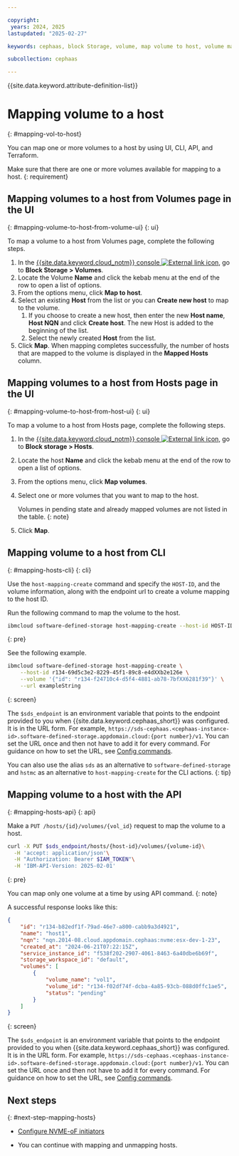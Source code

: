 ```yaml
---

copyright:
 years: 2024, 2025
lastupdated: "2025-02-27"

keywords: cephaas, block Storage, volume, map volume to host, volume mapping, host mapping

subcollection: cephaas

---
```


{{site.data.keyword.attribute-definition-list}}

# Mapping volume to a host
{: #mapping-vol-to-host}

You can map one or more volumes to a host by using UI, CLI, API, and Terraform.

Make sure that there are one or more volumes available for mapping to a host.
{: requirement}

## Mapping volumes to a host from Volumes page in the UI
{: #mapping-volume-to-host-from-volume-ui}
{: ui}

To map a volume to a host from Volumes page, complete the following steps.

1. In the [{{site.data.keyword.cloud_notm}} console ![External link icon](../icons/launch-glyph.svg "External link icon")](https://{DomainName}/software-defined-storage), go to **Block Storage > Volumes**.
2. Locate the Volume **Name** and click the kebab menu at the end of the row to open a list of options.
3. From the options menu, click **Map to host**.
4. Select an existing **Host** from the list or you can **Create new host** to map to the volume.
    1. If you choose to create a new host, then enter the new **Host name**, **Host NQN** and click **Create host**. The new Host is added to the beginning of the list.
    1. Select the newly created **Host** from the list.
5. Click **Map**. When mapping completes successfully, the number of hosts that are mapped to the volume is displayed in the **Mapped Hosts** column.


## Mapping volumes to a host from Hosts page in the UI
{: #mapping-volume-to-host-from-host-ui}
{: ui}

To map a volume to a host from Hosts page, complete the following steps.

1. In the [{{site.data.keyword.cloud_notm}} console ![External link icon](../icons/launch-glyph.svg "External link icon")](https://{DomainName}/software-defined-storage), go to **Block storage > Hosts**.
2. Locate the host **Name** and click the kebab menu at the end of the row to open a list of options.
3. From the options menu, click **Map volumes**.
4. Select one or more volumes that you want to map to the host.

    Volumes in pending state and already mapped volumes are not listed in the table.
    {: note}

5. Click **Map**.



## Mapping volume to a host from CLI
{: #mapping-hosts-cli}
{: cli}

Use the `host-mapping-create` command and specify the `HOST-ID`, and the volume information, along with the endpoint url to create a volume mapping to the host ID.

Run the following command to map the volume to the host.

```sh
ibmcloud software-defined-storage host-mapping-create --host-id HOST-ID [--volume (VOLUME | @VOLUME-FILE) | --volume-id VOLUME-ID]
```
{: pre}

See the following example.

```bash
ibmcloud software-defined-storage host-mapping-create \
    --host-id r134-69d5c3e2-8229-45f1-89c8-e4dXXb2e126e \
    --volume '{"id": "r134-f24710c4-d5f4-4881-ab78-7bfXX6281f39"}' \
    --url exampleString
```
{: screen}

The `$sds_endpoint` is an environment variable that points to the endpoint provided to you when {{site.data.keyword.cephaas_short}} was configured. It is in the URL form. For example, `https://sds-cephaas.<cephaas-instance-id>.software-defined-storage.appdomain.cloud:{port number}/v1`. You can set the URL once and then not have to add it for every command. For guidance on how to set the URL, see [Config commands](/docs/cephaas?topic=cephaas-ic-sds-cli-reference&interface=cli#ic-config-commands).


You can also use the alias `sds` as an alternative to `software-defined-storage` and `hstmc` as an alternative to `host-mapping-create` for the CLI actions.
{: tip}


## Mapping volume to a host with the API
{: #mapping-hosts-api}
{: api}

Make a `PUT /hosts/{id}/volumes/{vol_id}` request to map the volume to a host.

```sh
curl -X PUT $sds_endpoint/hosts/{host-id}/volumes/{volume-id}\
  -H 'accept: application/json'\
  -H "Authorization: Bearer $IAM_TOKEN"\
  -H 'IBM-API-Version: 2025-02-01'
```
{: pre}

You can map only one volume at a time by using API command.
{: note}

A successful response looks like this:

```json
{
    "id": "r134-b82edf1f-79ad-46e7-a800-cabb9a3d4921",
    "name": "host1",
    "nqn": "nqn.2014-08.cloud.appdomain.cephaas:nvme:esx-dev-1-23",
    "created_at": "2024-06-21T07:22:15Z",
    "service_instance_id": "f538f202-2907-4061-8463-6a40dbe6b69f",
    "storage_workspace_id": "default",
    "volumes": [
        {
            "volume_name": "vol1",
            "volume_id": "r134-f02df74f-dcba-4a85-93cb-088d0ffc1ae5",
            "status": "pending"
        }
    ]
}

```
{: screen}

The `$sds_endpoint` is an environment variable that points to the endpoint provided to you when {{site.data.keyword.cephaas_short}} was configured. It is in the URL form. For example, `https://sds-cephaas.<cephaas-instance-id>.software-defined-storage.appdomain.cloud:{port number}/v1`. You can set the URL once and then not have to add it for every command. For guidance on how to set the URL, see [Config commands](/docs/cephaas?topic=cephaas-ic-sds-cli-reference&interface=cli#ic-config-commands).



## Next steps
{: #next-step-mapping-hosts}

* [Configure NVME-oF initiators](/docs/cephaas?topic=cephaas-connecting-nvme-initiators)

* You can continue with mapping and unmapping hosts.
